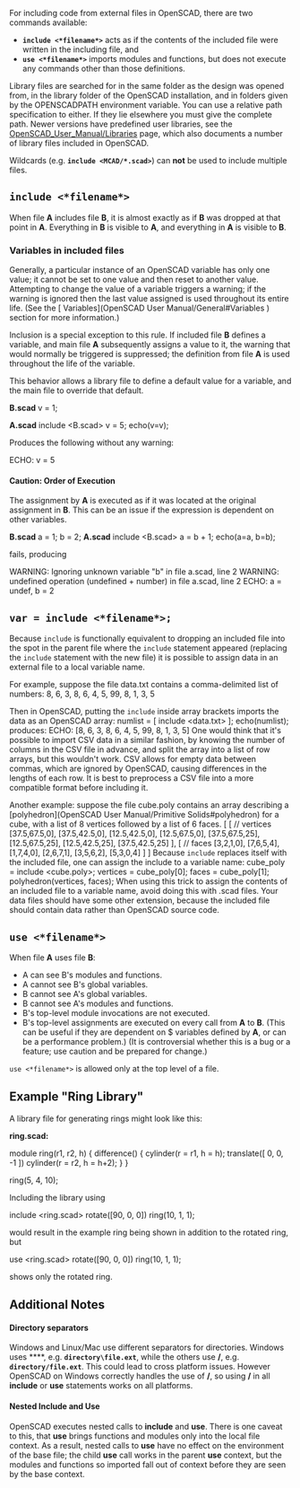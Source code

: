 For including code from external files in OpenSCAD, there are two commands available:

* **`include <*filename*>`** acts as if the contents of the included file were written in the including file, and
* **`use <*filename*>`** imports modules and functions, but does not execute any commands other than those definitions.

Library files are searched for in the same folder as the design was opened from, in the library folder of the OpenSCAD installation, and in folders given by the OPENSCADPATH environment variable. You can use a relative path specification to either. If they lie elsewhere you must give the complete path.
Newer versions have predefined user libraries, see the [OpenSCAD_User_Manual/Libraries](OpenSCAD_User_Manual/Libraries) page, which also documents a number of library files included in OpenSCAD.

Wildcards (e.g. **`include <MCAD/*.scad>`**) can **not** be used to include multiple files.

## `include <*filename*>`
When file **A** includes file **B**, it is almost exactly as if **B** was dropped at that point in **A**.  Everything in **B** is visible to **A**, and everything in **A** is visible to **B**.

### Variables in included files
Generally, a particular instance of an OpenSCAD variable has only one value; it cannot be set to one value and then reset to another value.  Attempting to change the value of a variable triggers a warning; if the warning is ignored then the last value assigned is used throughout its entire life.  (See the [ Variables](OpenSCAD User Manual/General#Variables ) section for more information.)

Inclusion is a special exception to this rule.  If included file **B** defines a variable, and main file **A** subsequently assigns a value to it, the warning that would normally be triggered is suppressed; the definition from file **A** is used throughout the life of the variable.

This behavior allows a library file to define a default value for a variable, and the main file to override that default.

**B.scad**
 v = 1;

**A.scad**
 include <B.scad>
 v = 5;
 echo(v=v);
 
Produces the following without any warning:

 ECHO: v = 5

#### Caution:  Order of Execution
The assignment by **A** is executed as if it was located at the original assignment in **B**.  This can be an issue if the expression is dependent on other variables.

**B.scad**
 a = 1;
 b = 2;
**A.scad**
 include <B.scad>
 a = b + 1;
 echo(a=a, b=b);

fails, producing

 WARNING: Ignoring unknown variable "b" in file a.scad, line 2
 WARNING: undefined operation (undefined + number) in file a.scad, line 2
 ECHO: a = undef, b = 2

## `var = include <*filename*>;`
Because `include` is functionally equivalent to dropping an included file into the spot in the parent file where the `include` statement appeared (replacing the `include` statement with the new file) it is possible to assign data in an external file to a local variable name.

For example, suppose the file data.txt contains a comma-delimited list of numbers:
 8, 6, 3, 8, 6, 4, 5, 99, 8, 1, 3, 5

Then in OpenSCAD, putting the `include` inside array brackets imports the data as an OpenSCAD array:
 numlist = [ include <data.txt> ];
 echo(numlist);
produces:
 ECHO: [8, 6, 3, 8, 6, 4, 5, 99, 8, 1, 3, 5]
One would think that it's possible to import CSV data in a similar fashion, by knowing the number of columns in the CSV file in advance, and split the array into a list of row arrays, but this wouldn't work. CSV allows for empty data between commas, which are ignored by OpenSCAD, causing differences in the lengths of each row. It is best to preprocess a CSV file into a more compatible format before including it.

Another example: suppose the file cube.poly contains an array describing a [polyhedron](OpenSCAD User Manual/Primitive Solids#polyhedron) for a cube, with a list of 8 vertices followed by a list of 6 faces.
 [
     [ // vertices
         [37.5,67.5,0], [37.5,42.5,0], [12.5,42.5,0], [12.5,67.5,0],
         [37.5,67.5,25], [12.5,67.5,25], [12.5,42.5,25], [37.5,42.5,25]
     ],
     [ // faces
         [3,2,1,0], [7,6,5,4], [1,7,4,0], [2,6,7,1], [3,5,6,2], [5,3,0,4]
     ]
 ]
Because `include` replaces itself with the included file, one can assign the include to a variable name:
 cube_poly = include <cube.poly>;
 vertices = cube_poly[0];
 faces = cube_poly[1];
 polyhedron(vertices, faces);
When using this trick to assign the contents of an included file to a variable name, avoid doing this with .scad files. Your data files should have some other extension, because the included file should contain data rather than OpenSCAD source code.

## `use <*filename*>`
When file **A** uses file **B**:
* A can see B's modules and functions.
* A cannot see B's global variables.
* B cannot see A's global variables.
* B cannot see A's modules and functions.
* B's top-level module invocations are not executed.
* B's top-level assignments are executed on every call from **A** to **B**.  (This can be useful if they are dependent on $ variables defined by **A**, or can be a performance problem.)  (It is controversial whether this is a bug or a feature; use caution and be prepared for change.)

`use <*filename*>` is allowed only at the top level of a  file.

## Example "Ring Library"
A library file for generating rings might look like this:

**ring.scad:**

 module ring(r1, r2, h) {
     difference() {
         cylinder(r = r1, h = h);
         translate([ 0, 0, -1 ]) cylinder(r = r2, h = h+2);
     }
 }
 
 ring(5, 4, 10);

Including the library using

 include <ring.scad>
 rotate([90, 0, 0]) ring(10, 1, 1);

would result in the example ring being shown in addition to the rotated ring, but

 use <ring.scad>
 rotate([90, 0, 0]) ring(10, 1, 1);

shows only the rotated ring.

## Additional Notes
#### Directory separators
Windows and Linux/Mac use different separators for directories. Windows uses **\**, e.g. **`directory\file.ext`**, while the others use **/**, e.g. **`directory/file.ext`**. This could lead to cross platform issues. However OpenSCAD on Windows correctly handles the use of **/**, so using **/** in all **include** or **use** statements works on all platforms.

#### Nested Include and Use
OpenSCAD executes nested calls to **include** and **use**. There is one caveat to this, that **use** brings functions and modules only into the local file context. As a result, nested calls to **use** have no effect on the environment of the base file; the child **use** call works in the parent **use** context, but the modules and functions so imported fall out of context before they are seen by the base context.
